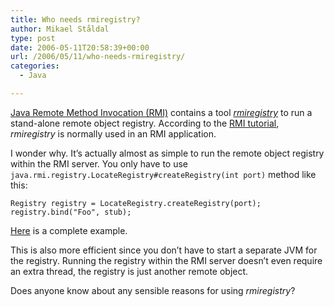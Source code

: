 ```yaml
---
title: Who needs rmiregistry?
author: Mikael Ståldal
type: post
date: 2006-05-11T20:58:39+00:00
url: /2006/05/11/who-needs-rmiregistry/
categories:
  - Java

---
```

[Java Remote Method Invocation (RMI)][1] contains a tool _[rmiregistry][2]_ to run a stand-alone remote object registry. According to the [RMI tutorial][3], _rmiregistry_ is normally used in an RMI application.

I wonder why. It&#8217;s actually almost as simple to run the remote object registry within the RMI server. You only have to use `java.rmi.registry.LocateRegistry#createRegistry(int port)` method like this:

```
Registry registry = LocateRegistry.createRegistry(port);
registry.bind("Foo", stub);
```

[Here][4] is a complete example.

This is also more efficient since you don&#8217;t have to start a separate JVM for the registry. Running the registry within the RMI server doesn&#8217;t even require an extra thread, the registry is just another remote object.

Does anyone know about any sensible reasons for using _rmiregistry_?

 [1]: http://java.sun.com/products/jdk/rmi/
 [2]: http://java.sun.com/j2se/1.4.2/docs/tooldocs/windows/rmiregistry.html
 [3]: http://java.sun.com/j2se/1.4.2/docs/guide/rmi/getstart.doc.html
 [4]: /tech/rmitest.zip